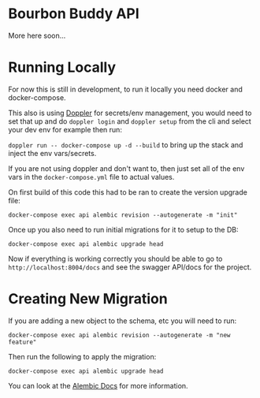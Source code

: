 # Bourbon Buddy API
More here soon...

# Running Locally
For now this is still in development, to run it locally you need docker and docker-compose.

This also is using [Doppler](https://doppler.com/join?invite=524473B9) for secrets/env management, you would need to set that up and do `doppler login` and `doppler setup` from the cli and select your dev env for example then run:

`doppler run -- docker-compose up -d --build` to bring up the stack and inject the env vars/secrets.

If you are not using doppler and don't want to, then just set all of the env vars in the `docker-compose.yml` file to actual values.

On first build of this code this had to be ran to create the version upgrade file:

`docker-compose exec api alembic revision --autogenerate -m "init"`

Once up you also need to run initial migrations for it to setup to the DB:

`docker-compose exec api alembic upgrade head`

Now if everything is working correctly you should be able to go to `http://localhost:8004/docs` and see the swagger API/docs for the project.

# Creating New Migration
If you are adding a new object to the schema, etc you will need to run:

`docker-compose exec api alembic revision --autogenerate -m "new feature"`

Then run the following to apply the migration:

`docker-compose exec api alembic upgrade head`

You can look at the [Alembic Docs](https://alembic.sqlalchemy.org/en/latest/tutorial.html) for more information.